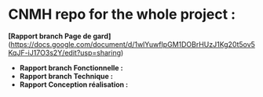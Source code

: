 # CNMH repo for the whole project :
**[Rapport branch Page de gard]**(https://docs.google.com/document/d/1wlYuwfIpGM1DOBrHUzJ1Kg20t5ov5KqJF-iJ17O3s2Y/edit?usp=sharing)
- **Rapport branch Fonctionnelle :** ***<a href='https://docs.google.com/document/d/1aTriq5O_wpZeSp_PEKkggc-GdlbHk3guc3mVyme95N8/edit?usp=sharing' ></a>***
- **Rapport branch Technique :** ***<a href='https://docs.google.com/document/d/1PmwBmz1MMWuG4udm2-E9DZZDb5Ed-S6k0Tz-EpK0B2E/edit?usp=sharing' ></a>***
- **Rapport Conception réalisation :** ***<a href='' ></a>***
